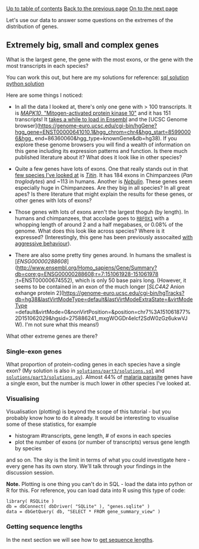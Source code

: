 [Up to table of contents](README.md)
[Back to the previous page](Counting_genes_2.md)
[On to the next page](Getting_sequence_lengths.md)

Let's use our data to answer some questions on the extremes of the distribution of genes.

## Extremely big, small and complex genes

What is the largest gene, the gene with the most exons, or the gene with the most transcripts in each species?

You can work this out, but here are my solutions for reference:
[sql solution](solutions/part3/solutions.sql)
[python solution](solutions/part3/solutions.py)

Here are some things I noticed:

* In all the data I looked at, there's only one gene with > 100 transcripts. It is [*MAPK10*, "Mitogen-activated
  protein kinase 10"](https://www.uniprot.org/uniprot/P53779) and it has 151 transcripts! It [takes a while to load in
  Ensembl](http://www.ensembl.org/Homo_sapiens/Gene/Summary?db=core;g=ENSG00000109339;r=4:85990007-86594625) and the
  [UCSC Genome browser](https://genome-euro.ucsc.edu/cgi-bin/hgGene?hgg_gene=ENST00000641010.1&hgg_chrom=chr4&hgg_start=85990006&hgg_
   end=86360060&hgg_type=knownGene&db=hg38). If you explore these genome browsers you will find a wealth of
  information on this gene including its expression patterns and function. Is there much published literature about it?
  What does it look like in other species?

* Quite a few genes have lots of exons. One that really stands out in that [few species I've looked
  at](Counting_genes_2.md) is [*Titin*](https://en.wikipedia.org/wiki/Titin). It has 184 exons in Chimpanzees (*Pan
  troglodytes*) and ~113 in humans. Another is [*Nebulin*](https://en.wikipedia.org/wiki/Nebulin). These genes seem
  especially huge in Chimpanzees. Are they big in all species? In all great apes? Is there literature that might
  explain the results for these genes, or other genes with lots of exons?
  
* Those genes with lots of exons aren't the largest thoguh (by length). In humans and chimpanzees, that accolade goes
  to [`RBFOX1`]() with a whopping length of around 2 and a half megabases, or 0.08% of the genome. What does this look
  like across species? Where is it expressed? (Interestingly, this gene has been previously assocaited [with aggressive
  behaviour](https://www.nature.com/articles/s41380-018-0068-7)).

* There are also some pretty tiny genes around. In humans the smallest is
  [*ENSG00000288608*](http://www.ensembl.org/Homo_sapiens/Gene/Summary?db=core;g=ENSG00000288608;r=7:151061928-151061978
   ;t=ENST00000674552), which is only 50 base pairs long. (However, it seems to be contained in an exon of the much
  longer [*SLC4A2* Anion exhange protein
  2](https://genome-euro.ucsc.edu/cgi-bin/hgTracks?db=hg38&lastVirtModeType=default&lastVirtModeExtraState=&virtModeType
  =default&virtMode=0&nonVirtPosition=&position=chr7%3A151061877%2D151062029&hgsid=275886241_mxgWOGDr4elcf2SdW0zGz6ukwVJ
  W).  I'm not sure what this means!)

What other extreme genes are there?

### Single-exon genes

What proportion of protein-coding genes in each species have a single exon? (My solution is also in
[`solutions/part3/solutions.sql`](solutions/part3/solutions.sql) and
[`solutions/part3/solutions.py`](solutions/part3/solutions.py)). Almost 44% of [malaria
parasite](https://en.wikipedia.org/wiki/Plasmodium_falciparum) genes have a single exon, but the number is much lower
in other species I've looked at.

### Visualising

Visualisation (plotting) is beyond the scope of this tutorial - but you probably know how to do it already. It would be
interesting to visualise some of these statistics, for example

- histogram #transcripts, gene length, # of exons in each species
- plot the number of exons (or number of transcripts) versus gene length by species

and so on. The sky is the limit in terms of what you could investigate here - every gene has its own story. We'll talk
through your findings in the discussion session.

**Note.** Plotting is one thing you can't do in SQL - load the data into python or R for this. For reference, you can load
data into R using this type of code:

```
library( RSQLite )
db = dbConnect( dbDriver( "SQLite" ), "genes.sqlite" )
data = dbGetQuery( db, "SELECT * FROM gene_summary_view" )
```

### Getting sequence lengths

In the next section we will see how to [get sequence lengths](Getting_sequence_lengths.md).


